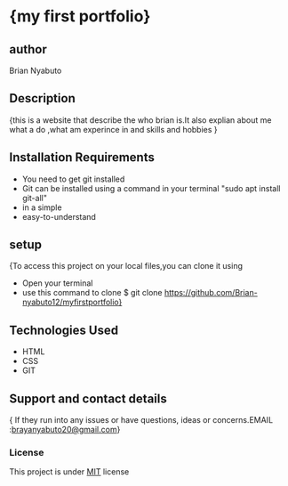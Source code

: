 # {my first portfolio}
## author
Brian Nyabuto
## Description
{this is a website that describe the who brian is.It also explian about me what a do ,what am experince in and skills and hobbies }
## Installation Requirements
* You need to get git installed
* Git can be installed using a command in your     terminal "sudo apt install git-all"
* in a simple
* easy-to-understand
## setup 
{To access this project on your local files,you can clone it using 
* Open your terminal
* use this command to clone $ git clone https://github.com/Brian-nyabuto12/myfirstportfolio}
## Technologies Used
* HTML
* CSS
* GIT
## Support and contact details
{ If they run into any issues or have questions, ideas or concerns.EMAIL :brayanyabuto20@gmail.com}
### License
This project is under [MIT](LICENCE) license